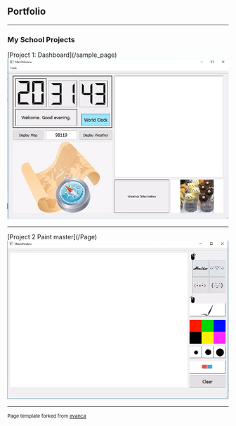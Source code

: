 ## Portfolio

---

### My School Projects 

<p style="font-size:14px">[Project 1: Dashboard](/sample_page)
<img src="images/Project 1.png?raw=true"/>

---

<p style="font-size:14px">[Project 2 Paint master](/Page)
<img src="images/Project2.png?raw=true"/>

---
<p style="font-size:11px">Page template forked from <a href="https://github.com/evanca/quick-portfolio">evanca</a></p>
<!-- Remove above link if you don't want to attibute -->
